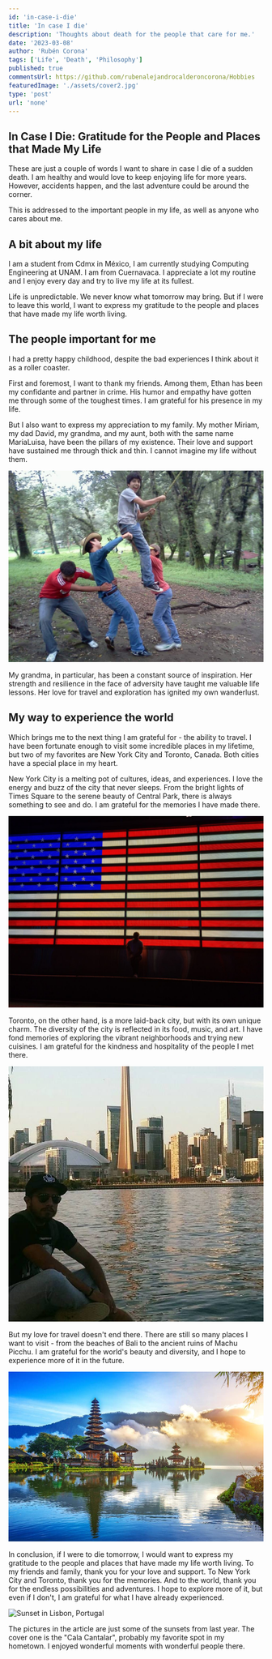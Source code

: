 ```yaml
---
id: 'in-case-i-die'
title: 'In case I die'
description: 'Thoughts about death for the people that care for me.'
date: '2023-03-08'
author: 'Rubén Corona'
tags: ['Life', 'Death', 'Philosophy']
published: true
commentsUrl: https://github.com/rubenalejandrocalderoncorona/Hobbies
featuredImage: './assets/cover2.jpg'
type: 'post'
url: 'none'
---
```


## In Case I Die: Gratitude for the People and Places that Made My Life

These are just a couple of words I want to share in case I die of a sudden death. I am healthy and would love to keep enjoying life for more years. However, accidents happen, and the last adventure could be around the corner.
 
This is addressed to the important people in my life, as well as anyone who cares about me.

## A bit about my life

I am a student from Cdmx in México, I am currently studying Computing Engineering at UNAM. I am from Cuernavaca. I appreciate a lot my routine and I enjoy every day and try to live my life at its fullest.

Life is unpredictable. We never know what tomorrow may bring. But if I were to leave this world, I want to express my gratitude to the people and places that have made my life worth living.

## The people important for me

I had a pretty happy childhood, despite the bad experiences I think about it as a roller coaster.

First and foremost, I want to thank my friends. Among them, Ethan has been my confidante and partner in crime. His humor and empathy have gotten me through some of the toughest times. I am grateful for his presence in my life.

But I also want to express my appreciation to my family. My mother Miriam, my dad David, my grandma, and my aunt, both with the same name MariaLuisa, have been the pillars of my existence. Their love and support have sustained me through thick and thin. I cannot imagine my life without them.


![Me and my friend as Infants](./assets/friends.jpg)

My grandma, in particular, has been a constant source of inspiration. Her strength and resilience in the face of adversity have taught me valuable life lessons. Her love for travel and exploration has ignited my own wanderlust.

## My way to experience the world

Which brings me to the next thing I am grateful for - the ability to travel. I have been fortunate enough to visit some incredible places in my lifetime, but two of my favorites are New York City and Toronto, Canada. Both cities have a special place in my heart.

New York City is a melting pot of cultures, ideas, and experiences. I love the energy and buzz of the city that never sleeps. From the bright lights of Times Square to the serene beauty of Central Park, there is always something to see and do. I am grateful for the memories I have made there.

![Me at New York](./assets/USA_ME.jpg)

Toronto, on the other hand, is a more laid-back city, but with its own unique charm. The diversity of the city is reflected in its food, music, and art. I have fond memories of exploring the vibrant neighborhoods and trying new cuisines. I am grateful for the kindness and hospitality of the people I met there.

![Me at Toronto](./assets/Toronto.jpg)

But my love for travel doesn't end there. There are still so many places I want to visit - from the beaches of Bali to the ancient ruins of Machu Picchu. I am grateful for the world's beauty and diversity, and I hope to experience more of it in the future.

![Bali](./assets/Bali.jpg)

In conclusion, if I were to die tomorrow, I would want to express my gratitude to the people and places that have made my life worth living. To my friends and family, thank you for your love and support. To New York City and Toronto, thank you for the memories. And to the world, thank you for the endless possibilities and adventures. I hope to explore more of it, but even if I don't, I am grateful for what I have already experienced.

![Sunset in Lisbon, Portugal](./assets/sunset-in-lisbon-portugal.jpg)

The pictures in the article are just some of the sunsets from last year. The cover one is the "Cala Cantalar", probably my favorite spot in my hometown. I enjoyed wonderful moments with wonderful people there.
